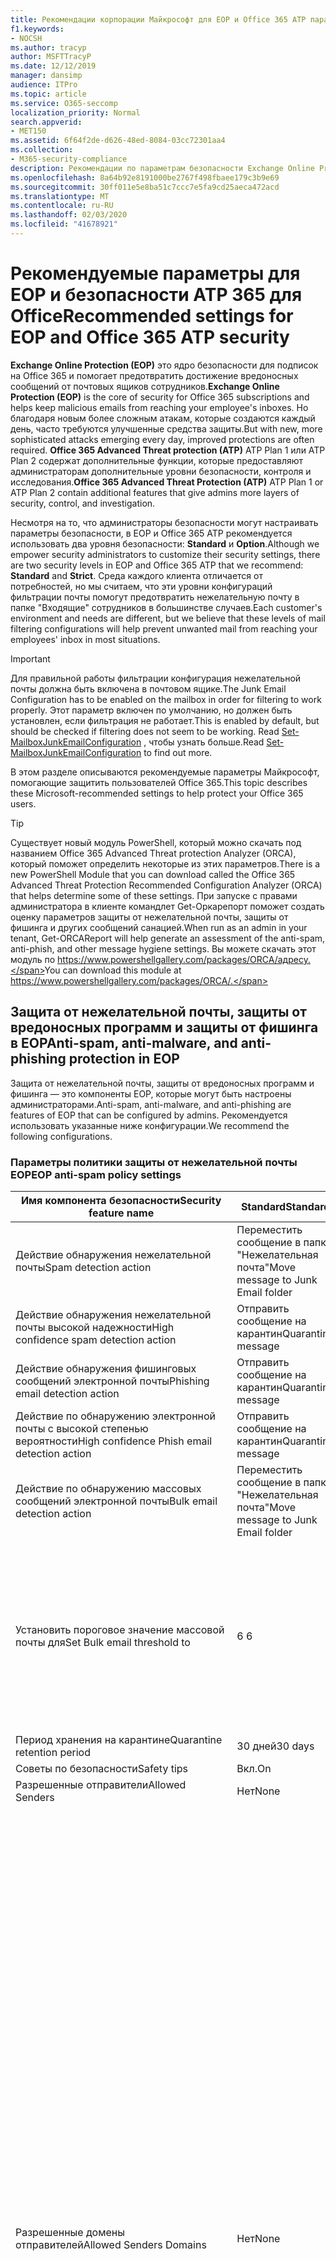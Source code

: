 ```yaml
---
title: Рекомендации корпорации Майкрософт для EOP и Office 365 ATP параметры безопасности, рекомендации, инфраструктура политики отправителей, отчеты о сообщениях на основе домена и соответствие DomainKeys identified mail идентифицированные сообщения, действия, принципы работы, базовые показатели безопасности, базовые уровни для EOP базовые показатели для ATP, Setup ATP, Setup EOP, configure ATP, configure EOP, Configuration Security
f1.keywords:
- NOCSH
ms.author: tracyp
author: MSFTTracyP
ms.date: 12/12/2019
manager: dansimp
audience: ITPro
ms.topic: article
ms.service: O365-seccomp
localization_priority: Normal
search.appverid:
- MET150
ms.assetid: 6f64f2de-d626-48ed-8084-03cc72301aa4
ms.collection:
- M365-security-compliance
description: Рекомендации по параметрам безопасности Exchange Online Protection (EOP) и Advanced Threat protection (ATP) Каковы текущие рекомендации по стандартной защите? Что следует использовать, если требуется более высокий ранг? И какие дополнительные возможности вы получаете, если вы также используете Advanced Threat protection (ATP)?
ms.openlocfilehash: 8a64b92e8191000be2767f498fbaee179c3b9e69
ms.sourcegitcommit: 30ff011e5e8ba51c7ccc7e5fa9cd25aeca472acd
ms.translationtype: MT
ms.contentlocale: ru-RU
ms.lasthandoff: 02/03/2020
ms.locfileid: "41678921"
---
```

# <a name="recommended-settings-for-eop-and-office-365-atp-security"></a><span data-ttu-id="16142-106">Рекомендуемые параметры для EOP и безопасности ATP 365 для Office</span><span class="sxs-lookup"><span data-stu-id="16142-106">Recommended settings for EOP and Office 365 ATP security</span></span>

<span data-ttu-id="16142-107">**Exchange Online Protection (EOP)** это ядро безопасности для подписок на Office 365 и помогает предотвратить достижение вредоносных сообщений от почтовых ящиков сотрудников.</span><span class="sxs-lookup"><span data-stu-id="16142-107">**Exchange Online Protection (EOP)** is the core of security for Office 365 subscriptions and helps keep malicious emails from reaching your employee's inboxes.</span></span> <span data-ttu-id="16142-108">Но благодаря новым более сложным атакам, которые создаются каждый день, часто требуются улучшенные средства защиты.</span><span class="sxs-lookup"><span data-stu-id="16142-108">But with new, more sophisticated attacks emerging every day, improved protections are often required.</span></span> <span data-ttu-id="16142-109">**Office 365 Advanced Threat protection (ATP)** ATP Plan 1 или ATP Plan 2 содержат дополнительные функции, которые предоставляют администраторам дополнительные уровни безопасности, контроля и исследования.</span><span class="sxs-lookup"><span data-stu-id="16142-109">**Office 365 Advanced Threat Protection (ATP)** ATP Plan 1 or ATP Plan 2 contain additional features that give admins more layers of security, control, and investigation.</span></span>

<span data-ttu-id="16142-110">Несмотря на то, что администраторы безопасности могут настраивать параметры безопасности, в EOP и Office 365 ATP рекомендуется использовать два уровня безопасности: **Standard** и **Option**.</span><span class="sxs-lookup"><span data-stu-id="16142-110">Although we empower security administrators to customize their security settings, there are two security levels in EOP and Office 365 ATP that we recommend: **Standard** and **Strict**.</span></span> <span data-ttu-id="16142-111">Среда каждого клиента отличается от потребностей, но мы считаем, что эти уровни конфигураций фильтрации почты помогут предотвратить нежелательную почту в папке "Входящие" сотрудников в большинстве случаев.</span><span class="sxs-lookup"><span data-stu-id="16142-111">Each customer's environment and needs are different, but we believe that these levels of mail filtering configurations will help prevent unwanted mail from reaching your employees' inbox in most situations.</span></span>

> [!IMPORTANT]
> <span data-ttu-id="16142-112">Для правильной работы фильтрации конфигурация нежелательной почты должна быть включена в почтовом ящике.</span><span class="sxs-lookup"><span data-stu-id="16142-112">The Junk Email Configuration has to be enabled on the mailbox in order for filtering to work properly.</span></span> <span data-ttu-id="16142-113">Этот параметр включен по умолчанию, но должен быть установлен, если фильтрация не работает.</span><span class="sxs-lookup"><span data-stu-id="16142-113">This is enabled by default, but should be checked if filtering does not seem to be working.</span></span> <span data-ttu-id="16142-114">Read [Set-MailboxJunkEmailConfiguration](https://docs.microsoft.com/powershell/module/exchange/antispam-antimalware/set-mailboxjunkemailconfiguration) , чтобы узнать больше.</span><span class="sxs-lookup"><span data-stu-id="16142-114">Read [Set-MailboxJunkEmailConfiguration](https://docs.microsoft.com/powershell/module/exchange/antispam-antimalware/set-mailboxjunkemailconfiguration) to find out more.</span></span> 

<span data-ttu-id="16142-115">В этом разделе описываются рекомендуемые параметры Майкрософт, помогающие защитить пользователей Office 365.</span><span class="sxs-lookup"><span data-stu-id="16142-115">This topic describes these Microsoft-recommended settings to help protect your Office 365 users.</span></span>

> [!TIP]
> <span data-ttu-id="16142-116">Существует новый модуль PowerShell, который можно скачать под названием Office 365 Advanced Threat protection Analyzer (ORCA), который поможет определить некоторые из этих параметров.</span><span class="sxs-lookup"><span data-stu-id="16142-116">There is a new PowerShell Module that you can download called the Office 365 Advanced Threat Protection Recommended Configuration Analyzer (ORCA) that helps determine some of these settings.</span></span> <span data-ttu-id="16142-117">При запуске с правами администратора в клиенте командлет Get-Оркарепорт поможет создать оценку параметров защиты от нежелательной почты, защиты от фишинга и других сообщений санацией.</span><span class="sxs-lookup"><span data-stu-id="16142-117">When run as an admin in your tenant, Get-ORCAReport will help generate an assessment of the anti-spam, anti-phish, and other message hygiene settings.</span></span> <span data-ttu-id="16142-118">Вы можете скачать этот модуль по https://www.powershellgallery.com/packages/ORCA/адресу.</span><span class="sxs-lookup"><span data-stu-id="16142-118">You can download this module at https://www.powershellgallery.com/packages/ORCA/.</span></span>

## <a name="anti-spam-anti-malware-and-anti-phishing-protection-in-eop"></a><span data-ttu-id="16142-119">Защита от нежелательной почты, защиты от вредоносных программ и защиты от фишинга в EOP</span><span class="sxs-lookup"><span data-stu-id="16142-119">Anti-spam, anti-malware, and anti-phishing protection in EOP</span></span>

<span data-ttu-id="16142-120">Защита от нежелательной почты, защиты от вредоносных программ и фишинга — это компоненты EOP, которые могут быть настроены администраторами.</span><span class="sxs-lookup"><span data-stu-id="16142-120">Anti-spam, anti-malware, and anti-phishing are features of EOP that can be configured by admins.</span></span> <span data-ttu-id="16142-121">Рекомендуется использовать указанные ниже конфигурации.</span><span class="sxs-lookup"><span data-stu-id="16142-121">We recommend the following configurations.</span></span>

### <a name="eop-anti-spam-policy-settings"></a><span data-ttu-id="16142-122">Параметры политики защиты от нежелательной почты EOP</span><span class="sxs-lookup"><span data-stu-id="16142-122">EOP anti-spam policy settings</span></span>

|<span data-ttu-id="16142-123">Имя компонента безопасности</span><span class="sxs-lookup"><span data-stu-id="16142-123">Security feature name</span></span>|<span data-ttu-id="16142-124">Standard</span><span class="sxs-lookup"><span data-stu-id="16142-124">Standard</span></span>|<span data-ttu-id="16142-125">Жестк</span><span class="sxs-lookup"><span data-stu-id="16142-125">Strict</span></span>|<span data-ttu-id="16142-126">Comment</span><span class="sxs-lookup"><span data-stu-id="16142-126">Comment</span></span>|
|---------|---------|---------|---------|
|<span data-ttu-id="16142-127">Действие обнаружения нежелательной почты</span><span class="sxs-lookup"><span data-stu-id="16142-127">Spam detection action</span></span>|<span data-ttu-id="16142-128">Переместить сообщение в папку "Нежелательная почта"</span><span class="sxs-lookup"><span data-stu-id="16142-128">Move message to Junk Email folder</span></span>|<span data-ttu-id="16142-129">Отправить сообщение на карантин</span><span class="sxs-lookup"><span data-stu-id="16142-129">Quarantine message</span></span>||
|<span data-ttu-id="16142-130">Действие обнаружения нежелательной почты высокой надежности</span><span class="sxs-lookup"><span data-stu-id="16142-130">High confidence spam detection action</span></span>|<span data-ttu-id="16142-131">Отправить сообщение на карантин</span><span class="sxs-lookup"><span data-stu-id="16142-131">Quarantine message</span></span>|<span data-ttu-id="16142-132">Отправить сообщение на карантин</span><span class="sxs-lookup"><span data-stu-id="16142-132">Quarantine message</span></span>||
|<span data-ttu-id="16142-133">Действие обнаружения фишинговых сообщений электронной почты</span><span class="sxs-lookup"><span data-stu-id="16142-133">Phishing email detection action</span></span>|<span data-ttu-id="16142-134">Отправить сообщение на карантин</span><span class="sxs-lookup"><span data-stu-id="16142-134">Quarantine message</span></span>|<span data-ttu-id="16142-135">Отправить сообщение на карантин</span><span class="sxs-lookup"><span data-stu-id="16142-135">Quarantine message</span></span>||
|<span data-ttu-id="16142-136">Действие по обнаружению электронной почты с высокой степенью вероятности</span><span class="sxs-lookup"><span data-stu-id="16142-136">High confidence Phish email detection action</span></span>|<span data-ttu-id="16142-137">Отправить сообщение на карантин</span><span class="sxs-lookup"><span data-stu-id="16142-137">Quarantine message</span></span>|<span data-ttu-id="16142-138">Отправить сообщение на карантин</span><span class="sxs-lookup"><span data-stu-id="16142-138">Quarantine message</span></span>||
|<span data-ttu-id="16142-139">Действие по обнаружению массовых сообщений электронной почты</span><span class="sxs-lookup"><span data-stu-id="16142-139">Bulk email detection action</span></span>|<span data-ttu-id="16142-140">Переместить сообщение в папку "Нежелательная почта"</span><span class="sxs-lookup"><span data-stu-id="16142-140">Move message to Junk Email folder</span></span>|<span data-ttu-id="16142-141">Отправить сообщение на карантин</span><span class="sxs-lookup"><span data-stu-id="16142-141">Quarantine message</span></span>||
|<span data-ttu-id="16142-142">Установить пороговое значение массовой почты для</span><span class="sxs-lookup"><span data-stu-id="16142-142">Set Bulk email threshold to</span></span>|<span data-ttu-id="16142-143">6 </span><span class="sxs-lookup"><span data-stu-id="16142-143">6</span></span>|<span data-ttu-id="16142-144">4 </span><span class="sxs-lookup"><span data-stu-id="16142-144">4</span></span>|<span data-ttu-id="16142-145">Значение по умолчанию в настоящий момент равно 7, но рекомендуется изменить его на 6.</span><span class="sxs-lookup"><span data-stu-id="16142-145">The default value is currently 7, but we recommend that you change it to 6.</span></span> <span data-ttu-id="16142-146">[Дополнительные сведения см.](bulk-complaint-level-values.md)</span><span class="sxs-lookup"><span data-stu-id="16142-146">For details, see [Bulk Complaint Level values](bulk-complaint-level-values.md).</span></span>|
|<span data-ttu-id="16142-147">Период хранения на карантине</span><span class="sxs-lookup"><span data-stu-id="16142-147">Quarantine retention period</span></span>|<span data-ttu-id="16142-148">30 дней</span><span class="sxs-lookup"><span data-stu-id="16142-148">30 days</span></span>|<span data-ttu-id="16142-149">30 дней</span><span class="sxs-lookup"><span data-stu-id="16142-149">30 days</span></span>||
|<span data-ttu-id="16142-150">Советы по безопасности</span><span class="sxs-lookup"><span data-stu-id="16142-150">Safety tips</span></span>|<span data-ttu-id="16142-151">Вкл.</span><span class="sxs-lookup"><span data-stu-id="16142-151">On</span></span>|<span data-ttu-id="16142-152">Вкл.</span><span class="sxs-lookup"><span data-stu-id="16142-152">On</span></span>||
|<span data-ttu-id="16142-153">Разрешенные отправители</span><span class="sxs-lookup"><span data-stu-id="16142-153">Allowed Senders</span></span>|<span data-ttu-id="16142-154">Нет</span><span class="sxs-lookup"><span data-stu-id="16142-154">None</span></span>|<span data-ttu-id="16142-155">Нет</span><span class="sxs-lookup"><span data-stu-id="16142-155">None</span></span>||
|<span data-ttu-id="16142-156">Разрешенные домены отправителей</span><span class="sxs-lookup"><span data-stu-id="16142-156">Allowed Senders Domains</span></span>|<span data-ttu-id="16142-157">Нет</span><span class="sxs-lookup"><span data-stu-id="16142-157">None</span></span>|<span data-ttu-id="16142-158">Нет</span><span class="sxs-lookup"><span data-stu-id="16142-158">None</span></span>|<span data-ttu-id="16142-159">Добавление доменов, которым вы владеете (также известными как _обслуживаемые домены_), в список разрешенных отправителей не требуется.</span><span class="sxs-lookup"><span data-stu-id="16142-159">Adding domains that you own (also known as _accepted domains_) to the allowed senders list is not required.</span></span> <span data-ttu-id="16142-160">На самом деле он считается высоким риском, так как создает возможности для неудачных субъектов, чтобы отправлять вам сообщения, которые в противном случае будут отфильтровать. Используйте [логику подделки](learn-about-spoof-intelligence.md) в центре безопасности & соответствия требованиям на странице **Параметры защиты от нежелательной почты** , чтобы просмотреть всех отправителей, которые подделывать домены, являющиеся частью Организации, или подменить внешние домены.</span><span class="sxs-lookup"><span data-stu-id="16142-160">In fact, it's considered high risk since it creates opportunities for bad actors to send you mail that would otherwise be filtered out. Use [spoof intelligence](learn-about-spoof-intelligence.md) in the Security & Compliance Center on the **Anti-spam settings** page to review all senders who are spoofing either domains that are part of your organization, or spoofing external domains.</span></span>|
|<span data-ttu-id="16142-161">Заблокированные отправители</span><span class="sxs-lookup"><span data-stu-id="16142-161">Blocked Senders</span></span>|<span data-ttu-id="16142-162">Нет</span><span class="sxs-lookup"><span data-stu-id="16142-162">None</span></span>|<span data-ttu-id="16142-163">Нет</span><span class="sxs-lookup"><span data-stu-id="16142-163">None</span></span>||
|<span data-ttu-id="16142-164">Домены заблокированных отправителей</span><span class="sxs-lookup"><span data-stu-id="16142-164">Blocked Senders domains</span></span>|<span data-ttu-id="16142-165">Нет</span><span class="sxs-lookup"><span data-stu-id="16142-165">None</span></span>|<span data-ttu-id="16142-166">Нет</span><span class="sxs-lookup"><span data-stu-id="16142-166">None</span></span>||
|<span data-ttu-id="16142-167">Частота уведомлений о нежелательной почте конечных пользователей</span><span class="sxs-lookup"><span data-stu-id="16142-167">End user spam notification frequency</span></span>|<span data-ttu-id="16142-168">Включена</span><span class="sxs-lookup"><span data-stu-id="16142-168">Enabled</span></span>|<span data-ttu-id="16142-169">Включена</span><span class="sxs-lookup"><span data-stu-id="16142-169">Enabled</span></span>|<span data-ttu-id="16142-170">за 3 дня;</span><span class="sxs-lookup"><span data-stu-id="16142-170">3 days</span></span>|
|<span data-ttu-id="16142-171">Автоматическая очистка нулевого часа</span><span class="sxs-lookup"><span data-stu-id="16142-171">Zero Hour auto purge</span></span>|<span data-ttu-id="16142-172">Вкл.</span><span class="sxs-lookup"><span data-stu-id="16142-172">On</span></span>|<span data-ttu-id="16142-173">Вкл.</span><span class="sxs-lookup"><span data-stu-id="16142-173">On</span></span>|<span data-ttu-id="16142-174">Для нежелательной почты и фишинга ZAP</span><span class="sxs-lookup"><span data-stu-id="16142-174">For both Spam and Phish ZAP</span></span>|
|<span data-ttu-id="16142-175">маркасспамбулкмаил</span><span class="sxs-lookup"><span data-stu-id="16142-175">MarkAsSpamBulkMail</span></span>|<span data-ttu-id="16142-176">Вкл.</span><span class="sxs-lookup"><span data-stu-id="16142-176">On</span></span>|<span data-ttu-id="16142-177">Вкл.</span><span class="sxs-lookup"><span data-stu-id="16142-177">On</span></span>|<span data-ttu-id="16142-178">Этот параметр доступен только в PowerShell</span><span class="sxs-lookup"><span data-stu-id="16142-178">This setting is only available in PowerShell</span></span>|

<span data-ttu-id="16142-179">В политике защиты от нежелательной почты существует несколько других параметров, которые в данный момент называются устаревшими.</span><span class="sxs-lookup"><span data-stu-id="16142-179">There are several other parameters in the Anti-spam policy called Advanced Spam filter (ASF) that are in the process of being deprecated.</span></span> <span data-ttu-id="16142-180">Дополнительные сведения о временных шкалах для амортизации этих функций будут общаться за пределом этой темы.</span><span class="sxs-lookup"><span data-stu-id="16142-180">More information on the timelines for the depreciation of these features will be communicated outside of this topic.</span></span>
 
 <span data-ttu-id="16142-181">Мы **рекомендуем отключить эти параметры для** стандартных и ограниченных уровней.</span><span class="sxs-lookup"><span data-stu-id="16142-181">We recommend that you turn these settings **OFF** for both Standard and Strict levels:</span></span>

|<span data-ttu-id="16142-182">Имя компонента безопасности</span><span class="sxs-lookup"><span data-stu-id="16142-182">Security feature name</span></span>|<span data-ttu-id="16142-183">Комментарии</span><span class="sxs-lookup"><span data-stu-id="16142-183">Comments</span></span>|
|---------|---------|
|<span data-ttu-id="16142-184">инкреасескоревисимажелинкс</span><span class="sxs-lookup"><span data-stu-id="16142-184">IncreaseScoreWithImageLinks</span></span>||
|<span data-ttu-id="16142-185">инкреасескоревиснумериЦипс</span><span class="sxs-lookup"><span data-stu-id="16142-185">IncreaseScoreWithNumericIps</span></span>||
|<span data-ttu-id="16142-186">инкреасескоревисредиректтусерпорт</span><span class="sxs-lookup"><span data-stu-id="16142-186">IncreaseScoreWithRedirectToOtherPort</span></span>||
|<span data-ttu-id="16142-187">инкреасескоревисбизоринфаурлс</span><span class="sxs-lookup"><span data-stu-id="16142-187">IncreaseScoreWithBizOrInfoUrls</span></span>||
|<span data-ttu-id="16142-188">маркасспамемптимессажес</span><span class="sxs-lookup"><span data-stu-id="16142-188">MarkAsSpamEmptyMessages</span></span>||
|<span data-ttu-id="16142-189">маркасспамжаваскриптинхтмл</span><span class="sxs-lookup"><span data-stu-id="16142-189">MarkAsSpamJavaScriptInHtml</span></span>||
|<span data-ttu-id="16142-190">маркасспамфрамесинхтмл</span><span class="sxs-lookup"><span data-stu-id="16142-190">MarkAsSpamFramesInHtml</span></span>||
|<span data-ttu-id="16142-191">маркасспамобжекттагсинхтмл</span><span class="sxs-lookup"><span data-stu-id="16142-191">MarkAsSpamObjectTagsInHtml</span></span>||
|<span data-ttu-id="16142-192">маркасспамембедтагсинхтмл</span><span class="sxs-lookup"><span data-stu-id="16142-192">MarkAsSpamEmbedTagsInHtml</span></span>||
|<span data-ttu-id="16142-193">маркасспамформтагсинхтмл</span><span class="sxs-lookup"><span data-stu-id="16142-193">MarkAsSpamFormTagsInHtml</span></span>||
|<span data-ttu-id="16142-194">маркасспамвеббугсинхтмл</span><span class="sxs-lookup"><span data-stu-id="16142-194">MarkAsSpamWebBugsInHtml</span></span>||
|<span data-ttu-id="16142-195">маркасспамсенситивевордлист</span><span class="sxs-lookup"><span data-stu-id="16142-195">MarkAsSpamSensitiveWordList</span></span>||
|<span data-ttu-id="16142-196">маркасспамфромаддрессаусфаил</span><span class="sxs-lookup"><span data-stu-id="16142-196">MarkAsSpamFromAddressAuthFail</span></span>||
|<span data-ttu-id="16142-197">маркасспамндрбаккскаттер</span><span class="sxs-lookup"><span data-stu-id="16142-197">MarkAsSpamNdrBackscatter</span></span>||
|<span data-ttu-id="16142-198">маркасспамспфрекордхардфаил</span><span class="sxs-lookup"><span data-stu-id="16142-198">MarkAsSpamSpfRecordHardFail</span></span>||

#### <a name="eop-outbound-spam-filter-policy-settings"></a><span data-ttu-id="16142-199">Параметры политики фильтрации исходящей нежелательной почты EOP</span><span class="sxs-lookup"><span data-stu-id="16142-199">EOP outbound spam filter policy settings</span></span>

|<span data-ttu-id="16142-200">Имя компонента безопасности</span><span class="sxs-lookup"><span data-stu-id="16142-200">Security feature name</span></span>|<span data-ttu-id="16142-201">Standard</span><span class="sxs-lookup"><span data-stu-id="16142-201">Standard</span></span>|<span data-ttu-id="16142-202">Жестк</span><span class="sxs-lookup"><span data-stu-id="16142-202">Strict</span></span>|<span data-ttu-id="16142-203">Comment</span><span class="sxs-lookup"><span data-stu-id="16142-203">Comment</span></span>|
|---------|---------|---------|---------|
|<span data-ttu-id="16142-204">Ограничения получателей исходящей нежелательной почты — внешние почасовые ограничения</span><span class="sxs-lookup"><span data-stu-id="16142-204">Outbound spam policy Recipient Limits - External hourly limit</span></span>|<span data-ttu-id="16142-205">500</span><span class="sxs-lookup"><span data-stu-id="16142-205">500</span></span>|<span data-ttu-id="16142-206">400</span><span class="sxs-lookup"><span data-stu-id="16142-206">400</span></span>||
|<span data-ttu-id="16142-207">Ограничения для получателей исходящей нежелательной почты — внутренняя почасовой лимит</span><span class="sxs-lookup"><span data-stu-id="16142-207">Outbound spam policy Recipient Limits - Internal hourly limit</span></span>|<span data-ttu-id="16142-208">1000</span><span class="sxs-lookup"><span data-stu-id="16142-208">1000</span></span>|<span data-ttu-id="16142-209">800</span><span class="sxs-lookup"><span data-stu-id="16142-209">800</span></span>||
|<span data-ttu-id="16142-210">Ограничения для получателей исходящей нежелательной почты — ежедневное предельное значение</span><span class="sxs-lookup"><span data-stu-id="16142-210">Outbound spam policy Recipient Limits - Daily limit</span></span>|<span data-ttu-id="16142-211">1000</span><span class="sxs-lookup"><span data-stu-id="16142-211">1000</span></span>|<span data-ttu-id="16142-212">800</span><span class="sxs-lookup"><span data-stu-id="16142-212">800</span></span>||
|<span data-ttu-id="16142-213">Действие при превышении пользователем предельных значений</span><span class="sxs-lookup"><span data-stu-id="16142-213">Action when a user exceeds the limits</span></span>|<span data-ttu-id="16142-214">Запретить пользователю отправлять почту</span><span class="sxs-lookup"><span data-stu-id="16142-214">Restrict the user from sending mail</span></span>|<span data-ttu-id="16142-215">Запретить пользователю отправлять почту</span><span class="sxs-lookup"><span data-stu-id="16142-215">Restrict the user from sending mail</span></span>||

### <a name="eop-anti-malware-policy-settings"></a><span data-ttu-id="16142-216">Параметры политики защиты от вредоносных программ EOP</span><span class="sxs-lookup"><span data-stu-id="16142-216">EOP anti-malware policy settings</span></span>

|<span data-ttu-id="16142-217">Имя компонента безопасности</span><span class="sxs-lookup"><span data-stu-id="16142-217">Security feature name</span></span>|<span data-ttu-id="16142-218">Standard</span><span class="sxs-lookup"><span data-stu-id="16142-218">Standard</span></span>|<span data-ttu-id="16142-219">Жестк</span><span class="sxs-lookup"><span data-stu-id="16142-219">Strict</span></span>|<span data-ttu-id="16142-220">Comment</span><span class="sxs-lookup"><span data-stu-id="16142-220">Comment</span></span>|
|---------|---------|---------|---------|
|<span data-ttu-id="16142-221">Ответ на обнаружение вредоносных программ</span><span class="sxs-lookup"><span data-stu-id="16142-221">Malware Detection Response</span></span>|<span data-ttu-id="16142-222">Нет</span><span class="sxs-lookup"><span data-stu-id="16142-222">No</span></span>|<span data-ttu-id="16142-223">Нет</span><span class="sxs-lookup"><span data-stu-id="16142-223">No</span></span>|<span data-ttu-id="16142-224">Если во вложении электронной почты обнаружены вредоносные программы, сообщение будет помещено в карантин и может быть запущено только администратором.</span><span class="sxs-lookup"><span data-stu-id="16142-224">If malware is detected in an email attachment, the message will be quarantined and can be released only by an admin.</span></span>|
|<span data-ttu-id="16142-225">"Фильтр распространенных типов вложений" для блокирования подозрительных типов файлов</span><span class="sxs-lookup"><span data-stu-id="16142-225">"Common Attachment Types Filter" for blocking suspicious file types</span></span>|<span data-ttu-id="16142-226">Вкл.</span><span class="sxs-lookup"><span data-stu-id="16142-226">On</span></span>|<span data-ttu-id="16142-227">Вкл.</span><span class="sxs-lookup"><span data-stu-id="16142-227">On</span></span>||
|<span data-ttu-id="16142-228">Автоматическое удаление вредоносных программ с нулевым временем</span><span class="sxs-lookup"><span data-stu-id="16142-228">Malware Zero-hour Auto Purge</span></span>|<span data-ttu-id="16142-229">Вкл.</span><span class="sxs-lookup"><span data-stu-id="16142-229">On</span></span>|<span data-ttu-id="16142-230">Вкл.</span><span class="sxs-lookup"><span data-stu-id="16142-230">On</span></span>||
|<span data-ttu-id="16142-231">Уведомление внутренних отправителей о недоставленном сообщении</span><span class="sxs-lookup"><span data-stu-id="16142-231">Notify internal senders of the undelivered message</span></span>|<span data-ttu-id="16142-232">Отключено</span><span class="sxs-lookup"><span data-stu-id="16142-232">Disabled</span></span>|<span data-ttu-id="16142-233">Отключено</span><span class="sxs-lookup"><span data-stu-id="16142-233">Disabled</span></span>||
|<span data-ttu-id="16142-234">Уведомление внешних отправителей о недоставленном сообщении</span><span class="sxs-lookup"><span data-stu-id="16142-234">Notify external senders of the undelivered message</span></span>|<span data-ttu-id="16142-235">Отключено</span><span class="sxs-lookup"><span data-stu-id="16142-235">Disabled</span></span>|<span data-ttu-id="16142-236">Отключено</span><span class="sxs-lookup"><span data-stu-id="16142-236">Disabled</span></span>||

### <a name="eop-anti-phishing-policy-settings"></a><span data-ttu-id="16142-237">Параметры политики защиты от фишинговых EOP</span><span class="sxs-lookup"><span data-stu-id="16142-237">EOP anti-phishing policy settings</span></span>

|<span data-ttu-id="16142-238">Имя компонента безопасности</span><span class="sxs-lookup"><span data-stu-id="16142-238">Security feature name</span></span>|<span data-ttu-id="16142-239">Standard</span><span class="sxs-lookup"><span data-stu-id="16142-239">Standard</span></span>|<span data-ttu-id="16142-240">Жестк</span><span class="sxs-lookup"><span data-stu-id="16142-240">Strict</span></span>|<span data-ttu-id="16142-241">Comment</span><span class="sxs-lookup"><span data-stu-id="16142-241">Comment</span></span>|
|---------|---------|---------|---------|
|<span data-ttu-id="16142-242">Включение защиты от спуфинга</span><span class="sxs-lookup"><span data-stu-id="16142-242">Enable anti-spoofing protection</span></span>|<span data-ttu-id="16142-243">Вкл.</span><span class="sxs-lookup"><span data-stu-id="16142-243">On</span></span>|<span data-ttu-id="16142-244">Вкл.</span><span class="sxs-lookup"><span data-stu-id="16142-244">On</span></span>||
|<span data-ttu-id="16142-245">Включение отправителя, не прошедших проверку подлинности (маркировка)</span><span class="sxs-lookup"><span data-stu-id="16142-245">Enable Unauthenticated Sender (tagging)</span></span>|<span data-ttu-id="16142-246">Вкл.</span><span class="sxs-lookup"><span data-stu-id="16142-246">On</span></span>|<span data-ttu-id="16142-247">Вкл.</span><span class="sxs-lookup"><span data-stu-id="16142-247">On</span></span>||
|<span data-ttu-id="16142-248">Если сообщение электронной почты отправлено пользователем, который не может подменить ваш домен</span><span class="sxs-lookup"><span data-stu-id="16142-248">If email is sent by someone who's not allowed to spoof your domain</span></span>|<span data-ttu-id="16142-249">Перемещение сообщения в папки "Нежелательная почта" получателей</span><span class="sxs-lookup"><span data-stu-id="16142-249">Move message to the recipients' Junk Email folders</span></span>|<span data-ttu-id="16142-250">Помещать сообщение в карантин</span><span class="sxs-lookup"><span data-stu-id="16142-250">Quarantine the message</span></span>||

## <a name="office-365-advanced-threat-protection-security"></a><span data-ttu-id="16142-251">Безопасность Advanced Threat Protection в Office 365</span><span class="sxs-lookup"><span data-stu-id="16142-251">Office 365 Advanced Threat Protection security</span></span>

<span data-ttu-id="16142-252">Дополнительные преимущества для обеспечения безопасности возникают при использовании подписки на Office 365 Advanced Threat protection (ATP).</span><span class="sxs-lookup"><span data-stu-id="16142-252">Additional security benefits come with an Office 365 Advanced Threat Protection (ATP) subscription.</span></span> <span data-ttu-id="16142-253">Последние новости и сведения можно узнать [в статье Office 365 ATP](whats-new-in-office-365-atp.md).</span><span class="sxs-lookup"><span data-stu-id="16142-253">For the latest news and information, you can see [What's new in Office 365 ATP](whats-new-in-office-365-atp.md).</span></span>

<span data-ttu-id="16142-254">Пакет Office 365 ATP включает политики безопасных вложений и безопасных ссылок для предотвращения доставки электронной почты с потенциально вредоносными вложениями, а также для предотвращения щелчка потенциально небезопасных URL-адресов.</span><span class="sxs-lookup"><span data-stu-id="16142-254">Office 365 ATP includes the Safe Attachment and Safe Links policies to prevent email with potentially malicious attachments from being delivered, and to keep users from clicking potentially unsafe URLs.</span></span>

> [!IMPORTANT]
> <span data-ttu-id="16142-255">Расширенная защита от фишинга является одним из преимуществ подписки на Office 365 ATP.</span><span class="sxs-lookup"><span data-stu-id="16142-255">Advanced anti-phishing is one of the benefits of an Office 365 ATP subscription.</span></span> <span data-ttu-id="16142-256">Хотя она включена по умолчанию, ***необходимо*** настроить по крайней мере одну политику защиты от фишинга, прежде чем можно будет начать фильтрацию почты.</span><span class="sxs-lookup"><span data-stu-id="16142-256">Although it's enabled by default, you ***must*** configure at least one anti-phishing policy before it can start filtering mail.</span></span> <span data-ttu-id="16142-257">Если вы не настраиваете политики защиты от фишинга, пользователи могут получать опасные сообщения.</span><span class="sxs-lookup"><span data-stu-id="16142-257">Forgetting to configure anti-phishing policies could exposes users to risky emails.</span></span> <span data-ttu-id="16142-258">Не забудьте настроить политики защиты от фишинга после добавления подписки на Office 365 ATP.</span><span class="sxs-lookup"><span data-stu-id="16142-258">Be sure to configure your anti-phishing policies after you add an Office 365 ATP subscription.</span></span>

<span data-ttu-id="16142-259">Если вы добавили подписку на Office 365 ATP на свой EOP, настройте указанные ниже конфигурации.</span><span class="sxs-lookup"><span data-stu-id="16142-259">If you've added an Office 365 ATP subscription to your EOP, set the following configurations.</span></span>

### <a name="office-atp-anti-phishing-policy-settings"></a><span data-ttu-id="16142-260">Параметры политики защиты от фишинга для Office ATP</span><span class="sxs-lookup"><span data-stu-id="16142-260">Office ATP anti-phishing policy settings</span></span>

<span data-ttu-id="16142-261">Клиенты EOP получают базовые функции защиты от фишинга, описанные ранее, но Office 365 ATP содержит больше функций и элементов управления, которые помогают предотвращать, обнаруживать и устранять атаки.</span><span class="sxs-lookup"><span data-stu-id="16142-261">EOP customers get basic anti-phishing as previously described, but Office 365 ATP includes more features and control to help prevent, detect, and remediate against attacks.</span></span>

|<span data-ttu-id="16142-262">Имя компонента безопасности олицетворения</span><span class="sxs-lookup"><span data-stu-id="16142-262">Impersonation security feature name</span></span>|<span data-ttu-id="16142-263">Standard</span><span class="sxs-lookup"><span data-stu-id="16142-263">Standard</span></span>|<span data-ttu-id="16142-264">Жестк</span><span class="sxs-lookup"><span data-stu-id="16142-264">Strict</span></span>|<span data-ttu-id="16142-265">Comment</span><span class="sxs-lookup"><span data-stu-id="16142-265">Comment</span></span>|
|---------|---------|---------|---------|
|<span data-ttu-id="16142-266">(Изменение политики олицетворения) Добавление пользователей для защиты</span><span class="sxs-lookup"><span data-stu-id="16142-266">(Edit impersonation policy) Add users to protect</span></span>|<span data-ttu-id="16142-267">Вкл.</span><span class="sxs-lookup"><span data-stu-id="16142-267">On</span></span>|<span data-ttu-id="16142-268">Вкл.</span><span class="sxs-lookup"><span data-stu-id="16142-268">On</span></span>|<span data-ttu-id="16142-269">Зависит от вашей организации, но мы рекомендуем добавлять пользователей в ключевые роли.</span><span class="sxs-lookup"><span data-stu-id="16142-269">Depends on your organization, but we recommend adding users in key roles.</span></span> <span data-ttu-id="16142-270">Это может быть ваш исполнитель, финансовый директор, а также другие старшие руководители.</span><span class="sxs-lookup"><span data-stu-id="16142-270">Internally, these might be your CEO, CFO, and other senior leaders.</span></span> <span data-ttu-id="16142-271">Они могут включать в себя участников Совета или ваших директоров.</span><span class="sxs-lookup"><span data-stu-id="16142-271">Externally, these could include council members or your board of directors.</span></span>|
|<span data-ttu-id="16142-272">(Изменение политики олицетворения) Автоматически включать домены, которыми я хочу</span><span class="sxs-lookup"><span data-stu-id="16142-272">(Edit impersonation policy) Automatically include the domains I own</span></span>|<span data-ttu-id="16142-273">Вкл.</span><span class="sxs-lookup"><span data-stu-id="16142-273">On</span></span>|<span data-ttu-id="16142-274">Вкл.</span><span class="sxs-lookup"><span data-stu-id="16142-274">On</span></span>||
|<span data-ttu-id="16142-275">(Изменение политики олицетворения) Включить настраиваемые домены</span><span class="sxs-lookup"><span data-stu-id="16142-275">(Edit impersonation policy) Include custom domains</span></span>|<span data-ttu-id="16142-276">Вкл.</span><span class="sxs-lookup"><span data-stu-id="16142-276">On</span></span>|<span data-ttu-id="16142-277">Вкл.</span><span class="sxs-lookup"><span data-stu-id="16142-277">On</span></span>|<span data-ttu-id="16142-278">Зависит от вашей организации, но мы рекомендуем добавлять домены, которые вы не владеете.</span><span class="sxs-lookup"><span data-stu-id="16142-278">Depends on your organization, but we recommend adding domains you interact with most that you don't own.</span></span>|
|<span data-ttu-id="16142-279">Если пользователь отправляет сообщение электронной почты с помощью указанного олицетворяемого пользователя</span><span class="sxs-lookup"><span data-stu-id="16142-279">If email is sent by an impersonated user you specified</span></span>|<span data-ttu-id="16142-280">Помещать сообщение в карантин</span><span class="sxs-lookup"><span data-stu-id="16142-280">Quarantine the message</span></span>|<span data-ttu-id="16142-281">Помещать сообщение в карантин</span><span class="sxs-lookup"><span data-stu-id="16142-281">Quarantine the message</span></span>||
|<span data-ttu-id="16142-282">Если вы указали сообщение электронной почты с помощью указанного олицетворяемого домена</span><span class="sxs-lookup"><span data-stu-id="16142-282">If email is sent by an impersonated domain you specified</span></span>|<span data-ttu-id="16142-283">Помещать сообщение в карантин</span><span class="sxs-lookup"><span data-stu-id="16142-283">Quarantine the message</span></span>|<span data-ttu-id="16142-284">Помещать сообщение в карантин</span><span class="sxs-lookup"><span data-stu-id="16142-284">Quarantine the message</span></span>||
|<span data-ttu-id="16142-285">Показывать подсказку для олицетворенных пользователей</span><span class="sxs-lookup"><span data-stu-id="16142-285">Show tip for impersonated users</span></span>|<span data-ttu-id="16142-286">Вкл.</span><span class="sxs-lookup"><span data-stu-id="16142-286">On</span></span>|<span data-ttu-id="16142-287">Вкл.</span><span class="sxs-lookup"><span data-stu-id="16142-287">On</span></span>||
|<span data-ttu-id="16142-288">Показывать подсказку для олицетворенных доменов</span><span class="sxs-lookup"><span data-stu-id="16142-288">Show tip for impersonated domains</span></span>|<span data-ttu-id="16142-289">Вкл.</span><span class="sxs-lookup"><span data-stu-id="16142-289">On</span></span>|<span data-ttu-id="16142-290">Вкл.</span><span class="sxs-lookup"><span data-stu-id="16142-290">On</span></span>||
|<span data-ttu-id="16142-291">Показывать подсказку для нестандартных символов</span><span class="sxs-lookup"><span data-stu-id="16142-291">Show tip for unusual characters</span></span>|<span data-ttu-id="16142-292">Вкл.</span><span class="sxs-lookup"><span data-stu-id="16142-292">On</span></span>|<span data-ttu-id="16142-293">Вкл.</span><span class="sxs-lookup"><span data-stu-id="16142-293">On</span></span>||
|<span data-ttu-id="16142-294">Включение службы аналитики почтовых ящиков</span><span class="sxs-lookup"><span data-stu-id="16142-294">Enable Mailbox intelligence</span></span>|<span data-ttu-id="16142-295">Вкл.</span><span class="sxs-lookup"><span data-stu-id="16142-295">On</span></span>|<span data-ttu-id="16142-296">Вкл.</span><span class="sxs-lookup"><span data-stu-id="16142-296">On</span></span>||
|<span data-ttu-id="16142-297">Включение защиты от олицетворения на основе логики операций с почтовыми ящиками</span><span class="sxs-lookup"><span data-stu-id="16142-297">Enable Mailbox intelligence based impersonation protection</span></span>|<span data-ttu-id="16142-298">Вкл.</span><span class="sxs-lookup"><span data-stu-id="16142-298">On</span></span>|<span data-ttu-id="16142-299">Вкл.</span><span class="sxs-lookup"><span data-stu-id="16142-299">On</span></span>||
|<span data-ttu-id="16142-300">Если пользователь, защищенный службой аналитики почтовых ящиков, отправляет сообщение электронной почты с помощью олицетворяемого пользователя</span><span class="sxs-lookup"><span data-stu-id="16142-300">If email is sent by an impersonated user protected by mailbox intelligence</span></span>|<span data-ttu-id="16142-301">Перемещение сообщения в папки "Нежелательная почта" получателей</span><span class="sxs-lookup"><span data-stu-id="16142-301">Move message to the recipients' Junk Email folders</span></span>|<span data-ttu-id="16142-302">Помещать сообщение в карантин</span><span class="sxs-lookup"><span data-stu-id="16142-302">Quarantine the message</span></span>||
|<span data-ttu-id="16142-303">(Изменение политики олицетворения) Добавление надежных отправителей и доменов</span><span class="sxs-lookup"><span data-stu-id="16142-303">(Edit impersonation policy) Add trusted senders and domains</span></span>|<span data-ttu-id="16142-304">Нет</span><span class="sxs-lookup"><span data-stu-id="16142-304">None</span></span>|<span data-ttu-id="16142-305">Нет</span><span class="sxs-lookup"><span data-stu-id="16142-305">None</span></span>|<span data-ttu-id="16142-306">Зависит от вашей организации, но мы рекомендуем добавлять пользователей или домены, которые неправильно помечаются как фишинг из-за отсутствия личных настроек, а не других фильтров.</span><span class="sxs-lookup"><span data-stu-id="16142-306">Depends on your organization, but we recommend adding users or domains that incorrectly get marked as phish due to impersonation only and not other filters.</span></span>|

|<span data-ttu-id="16142-307">Имя компонента безопасности подделки</span><span class="sxs-lookup"><span data-stu-id="16142-307">Spoof security feature name</span></span>|<span data-ttu-id="16142-308">Standard</span><span class="sxs-lookup"><span data-stu-id="16142-308">Standard</span></span>|<span data-ttu-id="16142-309">Жестк</span><span class="sxs-lookup"><span data-stu-id="16142-309">Strict</span></span>|<span data-ttu-id="16142-310">Comment</span><span class="sxs-lookup"><span data-stu-id="16142-310">Comment</span></span>|
|---------|---------|---------|---------|
|<span data-ttu-id="16142-311">Включение защиты от спуфинга</span><span class="sxs-lookup"><span data-stu-id="16142-311">Enable anti-spoofing protection</span></span>|<span data-ttu-id="16142-312">Вкл.</span><span class="sxs-lookup"><span data-stu-id="16142-312">On</span></span>|<span data-ttu-id="16142-313">Вкл.</span><span class="sxs-lookup"><span data-stu-id="16142-313">On</span></span>||
|<span data-ttu-id="16142-314">Включение отправителя, не прошедших проверку подлинности (маркировка)</span><span class="sxs-lookup"><span data-stu-id="16142-314">Enable Unauthenticated Sender (tagging)</span></span>|<span data-ttu-id="16142-315">Вкл.</span><span class="sxs-lookup"><span data-stu-id="16142-315">On</span></span>|<span data-ttu-id="16142-316">Вкл.</span><span class="sxs-lookup"><span data-stu-id="16142-316">On</span></span>||
|<span data-ttu-id="16142-317">Если сообщение электронной почты отправлено пользователем, который не может подменить ваш домен</span><span class="sxs-lookup"><span data-stu-id="16142-317">If email is sent by someone who's not allowed to spoof your domain</span></span>|<span data-ttu-id="16142-318">Перемещение сообщения в папки "Нежелательная почта" получателей</span><span class="sxs-lookup"><span data-stu-id="16142-318">Move message to the recipients' Junk Email folders</span></span>|<span data-ttu-id="16142-319">Помещать сообщение в карантин</span><span class="sxs-lookup"><span data-stu-id="16142-319">Quarantine the message</span></span>||
|<span data-ttu-id="16142-320">енаблеаусентикатионсафетитип</span><span class="sxs-lookup"><span data-stu-id="16142-320">EnableAuthenticationSafetyTip</span></span>|<span data-ttu-id="16142-321">Да</span><span class="sxs-lookup"><span data-stu-id="16142-321">True</span></span>|<span data-ttu-id="16142-322">Да</span><span class="sxs-lookup"><span data-stu-id="16142-322">True</span></span>|<span data-ttu-id="16142-323">Этот параметр доступен только в PowerShell</span><span class="sxs-lookup"><span data-stu-id="16142-323">This setting is only available in PowerShell</span></span>|
|<span data-ttu-id="16142-324">енаблеаусентикатионсофтпасссафетитип</span><span class="sxs-lookup"><span data-stu-id="16142-324">EnableAuthenticationSoftPassSafetyTip</span></span>|<span data-ttu-id="16142-325">False</span><span class="sxs-lookup"><span data-stu-id="16142-325">False</span></span>|<span data-ttu-id="16142-326">Верно</span><span class="sxs-lookup"><span data-stu-id="16142-326">True</span></span>|<span data-ttu-id="16142-327">Этот параметр доступен только в PowerShell</span><span class="sxs-lookup"><span data-stu-id="16142-327">This setting is only available in PowerShell</span></span>|
|<span data-ttu-id="16142-328">енаблесуспиЦиауссафетитип</span><span class="sxs-lookup"><span data-stu-id="16142-328">EnableSuspiciousSafetyTip</span></span>|<span data-ttu-id="16142-329">False</span><span class="sxs-lookup"><span data-stu-id="16142-329">False</span></span>|<span data-ttu-id="16142-330">Верно</span><span class="sxs-lookup"><span data-stu-id="16142-330">True</span></span>|<span data-ttu-id="16142-331">Этот параметр доступен только в PowerShell</span><span class="sxs-lookup"><span data-stu-id="16142-331">This setting is only available in PowerShell</span></span>|
|<span data-ttu-id="16142-332">треатсофтпассасаусентикатед</span><span class="sxs-lookup"><span data-stu-id="16142-332">TreatSoftPassAsAuthenticated</span></span>|<span data-ttu-id="16142-333">Верно</span><span class="sxs-lookup"><span data-stu-id="16142-333">True</span></span>|<span data-ttu-id="16142-334">Неверно</span><span class="sxs-lookup"><span data-stu-id="16142-334">False</span></span>|<span data-ttu-id="16142-335">Этот параметр доступен только в PowerShell</span><span class="sxs-lookup"><span data-stu-id="16142-335">This setting is only available in PowerShell</span></span>|

|<span data-ttu-id="16142-336">Имя компонента безопасности дополнительных параметров</span><span class="sxs-lookup"><span data-stu-id="16142-336">Advanced settings security feature name</span></span>|<span data-ttu-id="16142-337">Standard</span><span class="sxs-lookup"><span data-stu-id="16142-337">Standard</span></span>|<span data-ttu-id="16142-338">Жестк</span><span class="sxs-lookup"><span data-stu-id="16142-338">Strict</span></span>|<span data-ttu-id="16142-339">Comment</span><span class="sxs-lookup"><span data-stu-id="16142-339">Comment</span></span>|
|---------|---------|---------|---------|
|<span data-ttu-id="16142-340">Расширенные пороговые значения фишинга</span><span class="sxs-lookup"><span data-stu-id="16142-340">Advanced phishing thresholds</span></span>|<span data-ttu-id="16142-341">2 агрессивно</span><span class="sxs-lookup"><span data-stu-id="16142-341">2 - Aggressive</span></span>|<span data-ttu-id="16142-342">3 — более агрессивный</span><span class="sxs-lookup"><span data-stu-id="16142-342">3 - More aggressive</span></span>||

### <a name="safe-links-settings"></a><span data-ttu-id="16142-343">Параметры безопасных ссылок</span><span class="sxs-lookup"><span data-stu-id="16142-343">Safe Links settings</span></span>

|<span data-ttu-id="16142-344">Имя компонента безопасности</span><span class="sxs-lookup"><span data-stu-id="16142-344">Security feature name</span></span>|<span data-ttu-id="16142-345">Standard</span><span class="sxs-lookup"><span data-stu-id="16142-345">Standard</span></span>|<span data-ttu-id="16142-346">Жестк</span><span class="sxs-lookup"><span data-stu-id="16142-346">Strict</span></span>|<span data-ttu-id="16142-347">Comment</span><span class="sxs-lookup"><span data-stu-id="16142-347">Comment</span></span>|
|---------|---------|---------|---------|
|<span data-ttu-id="16142-348">Использование безопасных ссылок ATP в приложениях Office 365, Office для iOS и Android</span><span class="sxs-lookup"><span data-stu-id="16142-348">Use ATP Safe Links in Office 365 Apps, Office for iOS and Android</span></span>|<span data-ttu-id="16142-349">Включена</span><span class="sxs-lookup"><span data-stu-id="16142-349">Enabled</span></span>|<span data-ttu-id="16142-350">Включена</span><span class="sxs-lookup"><span data-stu-id="16142-350">Enabled</span></span>|<span data-ttu-id="16142-351">Это относится к политикам безопасных ссылок ATP, которые применяются ко всей Организации.</span><span class="sxs-lookup"><span data-stu-id="16142-351">This falls under the ATP Safe Links Policies that apply to the entire organization</span></span>|
<span data-ttu-id="16142-352">Не отслеживать, когда пользователи щелкают ссылки "безопасные"</span><span class="sxs-lookup"><span data-stu-id="16142-352">Do not track when users click safe links</span></span>|<span data-ttu-id="16142-353">Отключено</span><span class="sxs-lookup"><span data-stu-id="16142-353">Disabled</span></span>|<span data-ttu-id="16142-354">Отключено</span><span class="sxs-lookup"><span data-stu-id="16142-354">Disabled</span></span>|<span data-ttu-id="16142-355">Они применяются к обеим политикам, которые применяются ко всей Организации, а также к политикам, которые применяются к конкретным получателям.</span><span class="sxs-lookup"><span data-stu-id="16142-355">This is for both policies that apply to the entire organization and any policies that apply to specific recipients</span></span>|
|<span data-ttu-id="16142-356">Не разрешать пользователям щелкать ссылки с исходным URL-адресом.</span><span class="sxs-lookup"><span data-stu-id="16142-356">Do not let users click through safe links to original URL</span></span>|<span data-ttu-id="16142-357">Включена</span><span class="sxs-lookup"><span data-stu-id="16142-357">Enabled</span></span>|<span data-ttu-id="16142-358">Включена</span><span class="sxs-lookup"><span data-stu-id="16142-358">Enabled</span></span>|<span data-ttu-id="16142-359">Они применяются к политикам, которые применяются ко всей Организации, а также к политикам, которые применяются к определенным получателям.</span><span class="sxs-lookup"><span data-stu-id="16142-359">This is for both the policies that apply to the entire organization and any policies that apply to specific recipients</span></span>|
|<span data-ttu-id="16142-360">Действия по неизвестным потенциально вредоносным URL-адресам в сообщениях</span><span class="sxs-lookup"><span data-stu-id="16142-360">Action for unknown potentially malicious URLs in messages</span></span>|<span data-ttu-id="16142-361">Вкл.</span><span class="sxs-lookup"><span data-stu-id="16142-361">On</span></span>|<span data-ttu-id="16142-362">Вкл.</span><span class="sxs-lookup"><span data-stu-id="16142-362">On</span></span>||
|<span data-ttu-id="16142-363">Применение сканирования URL-адресов в режиме реального времени для подозрительных ссылок и ссылок, указывающих на файлы</span><span class="sxs-lookup"><span data-stu-id="16142-363">Apply real-time URL scanning for suspicious links and links that point to files</span></span>|<span data-ttu-id="16142-364">Включена</span><span class="sxs-lookup"><span data-stu-id="16142-364">Enabled</span></span>|<span data-ttu-id="16142-365">Включена</span><span class="sxs-lookup"><span data-stu-id="16142-365">Enabled</span></span>||
|<span data-ttu-id="16142-366">Ожидание завершения сканирования URL-адресов перед доставкой сообщения</span><span class="sxs-lookup"><span data-stu-id="16142-366">Wait for URL scanning to complete before delivering the message</span></span>|<span data-ttu-id="16142-367">Включена</span><span class="sxs-lookup"><span data-stu-id="16142-367">Enabled</span></span>|<span data-ttu-id="16142-368">Включена</span><span class="sxs-lookup"><span data-stu-id="16142-368">Enabled</span></span>||
|<span data-ttu-id="16142-369">Применение безопасных ссылок к сообщениям электронной почты, отправленным в Организации</span><span class="sxs-lookup"><span data-stu-id="16142-369">Apply safe links to email messages sent within the organization</span></span>|<span data-ttu-id="16142-370">Включена</span><span class="sxs-lookup"><span data-stu-id="16142-370">Enabled</span></span>|<span data-ttu-id="16142-371">Включена</span><span class="sxs-lookup"><span data-stu-id="16142-371">Enabled</span></span>||

### <a name="safe-attachments"></a><span data-ttu-id="16142-372">Безопасные вложения</span><span class="sxs-lookup"><span data-stu-id="16142-372">Safe Attachments</span></span>

|<span data-ttu-id="16142-373">Имя компонента безопасности</span><span class="sxs-lookup"><span data-stu-id="16142-373">Security feature name</span></span>|<span data-ttu-id="16142-374">Standard</span><span class="sxs-lookup"><span data-stu-id="16142-374">Standard</span></span>|<span data-ttu-id="16142-375">Жестк</span><span class="sxs-lookup"><span data-stu-id="16142-375">Strict</span></span>|<span data-ttu-id="16142-376">Comment</span><span class="sxs-lookup"><span data-stu-id="16142-376">Comment</span></span>|
|---------|---------|---------|---------|
|<span data-ttu-id="16142-377">Включение ATP для SharePoint, OneDrive и Microsoft Teams</span><span class="sxs-lookup"><span data-stu-id="16142-377">Turn on ATP for SharePoint, OneDrive, and Microsoft Teams</span></span>|<span data-ttu-id="16142-378">Включена</span><span class="sxs-lookup"><span data-stu-id="16142-378">Enabled</span></span>|<span data-ttu-id="16142-379">Включена</span><span class="sxs-lookup"><span data-stu-id="16142-379">Enabled</span></span>||
|<span data-ttu-id="16142-380">Безопасных вложений ATP — неизвестный отклик</span><span class="sxs-lookup"><span data-stu-id="16142-380">ATP Safe attachments unknown malware response</span></span>|<span data-ttu-id="16142-381">Блок</span><span class="sxs-lookup"><span data-stu-id="16142-381">Block</span></span>|<span data-ttu-id="16142-382">Блок</span><span class="sxs-lookup"><span data-stu-id="16142-382">Block</span></span>||
|<span data-ttu-id="16142-383">Перенаправление вложения при обнаружении</span><span class="sxs-lookup"><span data-stu-id="16142-383">Redirect attachment on detection</span></span>|<span data-ttu-id="16142-384">Включена</span><span class="sxs-lookup"><span data-stu-id="16142-384">Enabled</span></span>|<span data-ttu-id="16142-385">Включена</span><span class="sxs-lookup"><span data-stu-id="16142-385">Enabled</span></span>|<span data-ttu-id="16142-386">Перенаправление на адрес электронной почты администратора безопасности, который знает, как определить, является ли вложение вредоносным или нет</span><span class="sxs-lookup"><span data-stu-id="16142-386">Redirect to email address for a security administrator that knows how to determine if the attachment is malware or not</span></span>|
|<span data-ttu-id="16142-387">Ответ о безопасных вложениях ATP при неудачном завершении сканирования вредоносных программ</span><span class="sxs-lookup"><span data-stu-id="16142-387">ATP Safe attachments response if malware scanning for attachments times out or error occurs</span></span>|<span data-ttu-id="16142-388">Включена</span><span class="sxs-lookup"><span data-stu-id="16142-388">Enabled</span></span>|<span data-ttu-id="16142-389">Включена</span><span class="sxs-lookup"><span data-stu-id="16142-389">Enabled</span></span>||


## <a name="related-topics"></a><span data-ttu-id="16142-390">Связанные статьи</span><span class="sxs-lookup"><span data-stu-id="16142-390">Related topics</span></span>

- <span data-ttu-id="16142-391">Ищете рекомендации с **почтовыми потоками обработки почты Exchange и транспорта Exchange**?</span><span class="sxs-lookup"><span data-stu-id="16142-391">Are you looking for best practices with **Exchange Mail Flow / Exchange Transport Rules**?</span></span> <span data-ttu-id="16142-392">Ознакомьтесь со [статьей](https://docs.microsoft.com/microsoft-365/security/office-365-security/best-practices-for-configuring-eop) , чтобы получить дополнительные сведения.</span><span class="sxs-lookup"><span data-stu-id="16142-392">Please see [this article](https://docs.microsoft.com/microsoft-365/security/office-365-security/best-practices-for-configuring-eop) for details.</span></span>

- <span data-ttu-id="16142-393">Отправка подозрительных сообщений, подозрительных сообщений, фишинга или URL-адресов в корпорацию Майкрософт для сканирования.</span><span class="sxs-lookup"><span data-stu-id="16142-393">Send suspicious mails, suspected spam, phish, or URLs to Microsoft for scan.</span></span> <span data-ttu-id="16142-394">Используйте инструкции, приведенные в [этой статье](https://docs.microsoft.com/microsoft-365/security/office-365-security/admin-submission)для **администраторов** .</span><span class="sxs-lookup"><span data-stu-id="16142-394">Use the **Admin Submissions** directions in [this article](https://docs.microsoft.com/microsoft-365/security/office-365-security/admin-submission).</span></span>

- <span data-ttu-id="16142-395">Используйте эти ссылки, чтобы получить сведения о **настройке** [службы EOP](https://docs.microsoft.com/microsoft-365/security/office-365-security/set-up-your-eop-service)и **настройке** [Office 365 Advanced Threat protection](https://docs.microsoft.com/microsoft-365/security/office-365-security/office-365-atp).</span><span class="sxs-lookup"><span data-stu-id="16142-395">Use these links for info on how to **set up** your [EOP service](https://docs.microsoft.com/microsoft-365/security/office-365-security/set-up-your-eop-service), and **configure** [Office 365 Advanced Threat Protection](https://docs.microsoft.com/microsoft-365/security/office-365-security/office-365-atp).</span></span> <span data-ttu-id="16142-396">(Не забудьте увидеть полезные инструкции в статье[Защита от угроз в Office 365](https://docs.microsoft.com/microsoft-365/security/office-365-security/protect-against-threats)".)</span><span class="sxs-lookup"><span data-stu-id="16142-396">(Don't forget to see the helpful directions in '[Protect Against Threats in Office 365](https://docs.microsoft.com/microsoft-365/security/office-365-security/protect-against-threats)'.)</span></span>

- <span data-ttu-id="16142-397">**Базовые показатели безопасности для Windows** можно найти [здесь](https://docs.microsoft.com/windows/security/threat-protection/windows-security-baselines#where-can-i-get-the-security-baselines) [, чтобы](https://docs.microsoft.com/intune/protect/security-baselines)получить сведения о параметрах групповой политики и локальных данных, а также для обеспечения безопасности на основе Intune.</span><span class="sxs-lookup"><span data-stu-id="16142-397">**Security baselines for Windows** can be found [here](https://docs.microsoft.com/windows/security/threat-protection/windows-security-baselines#where-can-i-get-the-security-baselines) for GPO/on-premises options, and for Intune-based security, [here](https://docs.microsoft.com/intune/protect/security-baselines).</span></span> <span data-ttu-id="16142-398">Наконец, [здесь](https://docs.microsoft.com/windows/security/threat-protection/microsoft-defender-atp/configure-machines-security-baseline#compare-the-microsoft-defender-atp-and-the-windows-intune-security-baselines)можно найти сравнение базовых показателей безопасности защитника Microsoft Defender (ATP) и Windows Intune.</span><span class="sxs-lookup"><span data-stu-id="16142-398">Finally, a comparison between Microsoft Defender Advanced Threat Protection (ATP) and Windows Intune security baselines can be found [here](https://docs.microsoft.com/windows/security/threat-protection/microsoft-defender-atp/configure-machines-security-baseline#compare-the-microsoft-defender-atp-and-the-windows-intune-security-baselines).</span></span>
